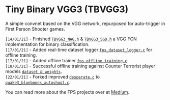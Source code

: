 # Tiny Binary VGG3 (TBVGG3)
A simple convnet based on the VGG network, repurposed for auto-trigger in First Person Shooter games. 

`[14/01/21]` - Finished [`TBVGG3_NAG.h`](https://github.com/TFCNN/Projects/blob/main/TBVGG3_NAG.h) & [`TBVGG3_SGD.h`](https://github.com/TFCNN/Projects/blob/main/TBVGG3_SGD.h) a VGG FCN implementation for binary classification.<br>
`[17/01/21]` - Added real-time dataset logger [`fps_dataset_logger.c`](https://github.com/TFCNN/Projects/blob/main/fps_dataset_logger.c) for offline training.<br>
`[17/01/21]` - Added offline trainer [`fps_offline_training.c`](https://github.com/TFCNN/Projects/blob/main/fps_offline_training.c).<br>
`[18/01/21]` - Successful offline training against Counter Terrorist player models [`dataset & weights`](https://github.com/TFCNN/Projects/blob/main/counter_terrorist_dataset_and_weights.zip).<br>
`[22/01/21]` - Forked improved [`desperate.c`](https://github.com/Quake3Aimbot/Perceptron-Autoshoot/blob/master/desperate.c) to [`quake3_bluebones_autoshoot.c`](https://github.com/TFCNN/Projects/blob/main/quake3_bluebones_autoshoot.c).<br>

You can read more about the FPS projects over at [Medium](https://james-william-fletcher.medium.com/creating-a-machine-learning-auto-shoot-bot-for-cs-go-part-1-a2199e42629c).
